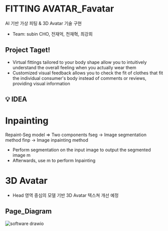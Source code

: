 # FITTING AVATAR_Favatar
AI 기반 가상 피팅 & 3D Avatar 기술 구현
- Team: subin CHO, 전재억, 천재혁, 최강희

## Project Taget!
- Virtual fittings tailored to your body shape allow you to intuitively understand the overall feeling when you actually wear them
- Customized visual feedback allows you to check the fit of clothes that fit the individual consumer's body instead of comments or reviews, providing visual information

## 💡 IDEA
# Inpainting
Repaint-Seg model => Two components
fseg -> Image segmentation method
finp -> Image inpainting method
- Perform segmentation on the input image to output the segmented image m
- Afterwards, use m to perform Inpainting

# 3D Avatar
- Head 영역 중심의 모델 기반 3D Avatar 텍스쳐 개선 예정
  
## Page_Diagram
![software drawio](https://github.com/user-attachments/assets/c692aa7b-29d5-4129-b91a-1ffb647ee56b)
